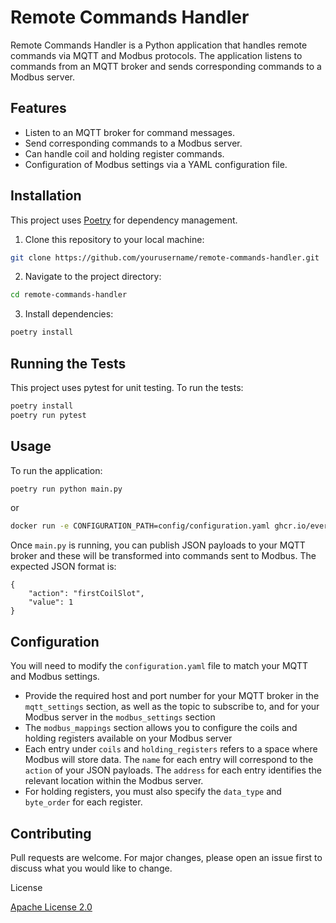# Remote Commands Handler

Remote Commands Handler is a Python application that handles remote commands via MQTT and Modbus protocols. The application listens to commands from an MQTT broker and sends corresponding commands to a Modbus server.

## Features

- Listen to an MQTT broker for command messages.
- Send corresponding commands to a Modbus server.
- Can handle coil and holding register commands.
- Configuration of Modbus settings via a YAML configuration file.

## Installation

This project uses [Poetry](https://python-poetry.org/) for dependency management.

1. Clone this repository to your local machine:

```bash
git clone https://github.com/yourusername/remote-commands-handler.git
```

2. Navigate to the project directory:

```bash
cd remote-commands-handler
```

3. Install dependencies:

```bash
poetry install
```

## Running the Tests

This project uses pytest for unit testing.
To run the tests:

```bash
poetry install
poetry run pytest
```

## Usage
To run the application:

```bash
poetry run python main.py
```

or
```bash
docker run -e CONFIGURATION_PATH=config/configuration.yaml ghcr.io/evergenenergy/remote-commands-handler:latest
```

Once `main.py` is running, you can publish JSON payloads to your MQTT broker and these will be transformed into commands sent to Modbus. The expected JSON format is:

```
{
    "action": "firstCoilSlot",
    "value": 1
}
```

## Configuration

You will need to modify the `configuration.yaml` file to match your MQTT and Modbus settings.

- Provide the required host and port number for your MQTT broker in the `mqtt_settings` section, as well as the topic to subscribe to, and for your Modbus server in the `modbus_settings` section
- The `modbus_mappings` section allows you to configure the coils and holding registers available on your Modbus server
- Each entry under `coils` and `holding_registers` refers to a space where Modbus will store data. The `name` for each entry will correspond to the `action` of your JSON payloads. The `address` for each entry identifies the relevant location within the Modbus server.
- For holding registers, you must also specify the `data_type` and `byte_order` for each register.

## Contributing

Pull requests are welcome. For major changes, please open an issue first to discuss what you would like to change.

License

[Apache License 2.0](https://choosealicense.com/licenses/apache-2.0/)